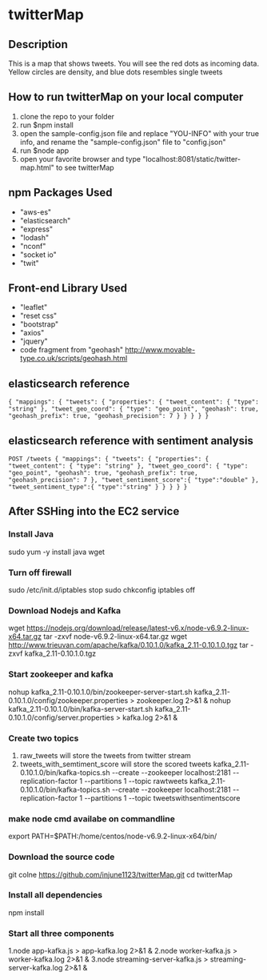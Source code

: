 # twitterMap

## Description
This is a map that shows tweets. You will see the red dots as incoming data. Yellow circles are density, and blue dots resembles single tweets

## How to run twitterMap on your local computer
1. clone the repo to your folder
2. run $npm install
3. open the sample-config.json file and replace "YOU-INFO" with your true info, and rename the "sample-config.json" file to "config.json"
4. run $node app
5. open your favorite browser and type "localhost:8081/static/twitter-map.html" to see twitterMap


## npm Packages Used
* "aws-es"
* "elasticsearch"
* "express"
* "lodash"
* "nconf"
* "socket io"
* "twit"

## Front-end Library Used
* "leaflet"
* "reset css"
* "bootstrap"
* "axios"
* "jquery"
* code fragment from "geohash" http://www.movable-type.co.uk/scripts/geohash.html

## elasticsearch reference
`{
      "mappings": {
         "tweets": {
            "properties": {
               "tweet_content": {
                  "type": "string"
               },
               "tweet_geo_coord": {
                  "type": "geo_point",
                  "geohash": true,
                  "geohash_prefix": true,
                  "geohash_precision": 7
               }
            }
         }
      }
}`

## elasticsearch reference with sentiment analysis

`
POST /tweets
{
      "mappings": {
         "tweets": {
            "properties": {
               "tweet_content": {
                  "type": "string"
               },
               "tweet_geo_coord": {
                  "type": "geo_point",
                  "geohash": true,
                  "geohash_prefix": true,
                  "geohash_precision": 7
               },
               "tweet_sentiment_score":{
                   "type":"double"
               },
               "tweet_sentiment_type":{
                   "type":"string"
               }
            }
         }
      }
}
`

## After SSHing into the EC2 service

### Install Java
sudo yum -y install java wget

### Turn off firewall
sudo /etc/init.d/iptables stop
sudo chkconfig iptables off

### Download Nodejs and Kafka
wget https://nodejs.org/download/release/latest-v6.x/node-v6.9.2-linux-x64.tar.gz
tar -zxvf node-v6.9.2-linux-x64.tar.gz
wget http://www.trieuvan.com/apache/kafka/0.10.1.0/kafka_2.11-0.10.1.0.tgz
tar -zxvf kafka_2.11-0.10.1.0.tgz

### Start zookeeper and kafka
nohup kafka_2.11-0.10.1.0/bin/zookeeper-server-start.sh kafka_2.11-0.10.1.0/config/zookeeper.properties > zookeeper.log 2>&1 &
nohup kafka_2.11-0.10.1.0/bin/kafka-server-start.sh kafka_2.11-0.10.1.0/config/server.properties > kafka.log 2>&1 &

### Create two topics
1. raw_tweets will store the tweets from twitter stream
2. tweets_with_semtiment_score will store the scored tweets
kafka_2.11-0.10.1.0/bin/kafka-topics.sh --create --zookeeper localhost:2181 --replication-factor 1 --partitions 1 --topic rawtweets
kafka_2.11-0.10.1.0/bin/kafka-topics.sh --create --zookeeper localhost:2181 --replication-factor 1 --partitions 1 --topic tweetswithsentimentscore

### make node cmd availabe on commandline
export PATH=$PATH:/home/centos/node-v6.9.2-linux-x64/bin/

### Download the source code
git colne https://github.com/injune1123/twitterMap.git
cd twitterMap

### Install all dependencies
npm install

### Start all three components
1.node app-kafka.js > app-kafka.log 2>&1 &
2.node worker-kafka.js > worker-kafka.log 2>&1 &
3.node streaming-server-kafka.js > streaming-server-kafka.log 2>&1 &
